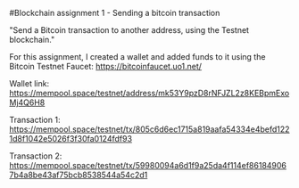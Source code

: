 #Blockchain assignment 1 - Sending a bitcoin transaction

"Send a Bitcoin transaction to another address, using the Testnet blockchain."

For this assignment, I created a wallet and added funds to it using the Bitcoin Testnet Faucet: https://bitcoinfaucet.uo1.net/

Wallet link:
https://mempool.space/testnet/address/mk53Y9pzD8rNFJZL2z8KEBpmExoMj4Q6H8

Transaction 1:
https://mempool.space/testnet/tx/805c6d6ec1715a819aafa54334e4befd1221d8f1042e5026f3f30fa0124fdf93

Transaction 2:
https://mempool.space/testnet/tx/59980094a6d1f9a25da4f114ef861849067b4a8be43af75bcb8538544a54c2d1